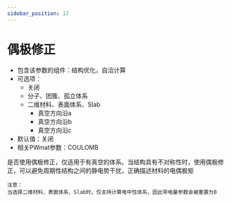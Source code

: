 ```yaml
---
sidebar_position: 17
---
```


# 偶极修正

- 包含该参数的组件：结构优化，自洽计算
- 可选项：
  - 关闭
  - 分子、团簇、孤立体系
  - 二维材料、表面体系、Slab
    - 真空方向沿a
    - 真空方向沿b
    - 真空方向沿c
- 默认值：关闭
- 相关PWmat参数：COULOMB

是否使用偶极修正，仅适用于有真空的体系。当结构具有不对称性时，使用偶极修正，可以避免周期性结构之间的静电势干扰，正确描述材料的电偶极矩

```
注意：
当选择二维材料、表面体系、Slab时，仅支持计算电中性体系，因此带电量参数会被重置为0
```